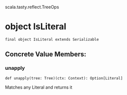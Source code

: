 scala.tasty.reflect.TreeOps
# object IsLiteral

<pre><code class="language-scala" >final object IsLiteral extends Serializable</pre></code>
## Concrete Value Members:
### unapply
<pre><code class="language-scala" >def unapply(tree: Tree)(ctx: Context): Option[Literal]</pre></code>
Matches any Literal and returns it

